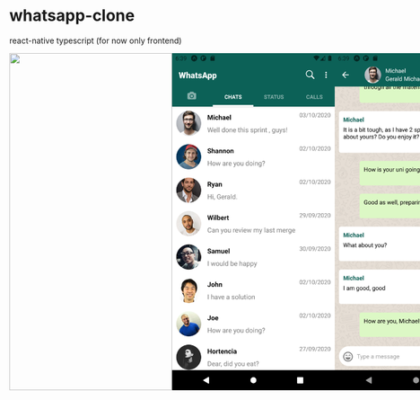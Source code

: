 # whatsapp-clone
react-native typescript (for now only frontend) 


<div style="display: flex; flex-direction: row;">

<img src="https://raw.githubusercontent.com/ecusee/whatsapp-clone/master/screen.gif" width="290" height="600" />

<img src="https://raw.githubusercontent.com/ecusee/whatsapp-clone/master/Screenshot1.png" width="290" height="600" />

<img src="https://raw.githubusercontent.com/ecusee/whatsapp-clone/master/Screenshot2.png" width="290" height="600" />


</div>



